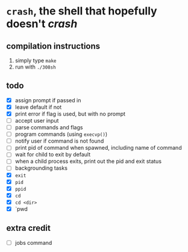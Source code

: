 # `crash`, the shell that hopefully doesn't _crash_

## compilation instructions

1. simply type `make`
2. run with `./308sh`

## todo

- [x] assign prompt if passed in
- [x] leave default if not
- [x] print error if flag is used, but with no prompt
- [ ] accept user input
- [ ] parse commands and flags
- [ ] program commands (using `execvp()`)
- [ ] notify user if command is not found
- [ ] print pid of command when spawned, including name of command
- [ ] wait for child to exit by default
- [ ] when a child process exits, print out the pid and exit status
- [ ] backgrounding tasks
- [x] `exit`
- [x] `pid`
- [x] `ppid`
- [x] `cd`
- [x] `cd <dir>`
- [x] `pwd

## extra credit

- [ ] jobs command
